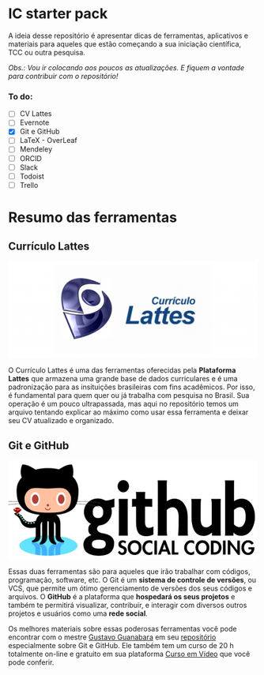 # IC starter pack

A ideia desse repositório é apresentar dicas de ferramentas, aplicativos e materiais para aqueles que estão começando a sua iniciação científica, TCC ou outra pesquisa. 

_Obs.: Vou ir colocando aos poucos as atualizações. E fiquem a vontade para contribuir com o repositório!_

### To do:

- [ ] CV Lattes
- [ ] Evernote
- [x] Git e GitHub
- [ ] LaTeX - OverLeaf
- [ ] Mendeley
- [ ] ORCID
- [ ] Slack
- [ ] Todoist
- [ ] Trello

# Resumo das ferramentas

## Currículo Lattes
![](lattes/lattes-logo.png)

O Currículo Lattes é uma das ferramentas oferecidas pela **Plataforma Lattes** que armazena uma grande base de dados curriculares e é uma padronização para as insituições brasileiras com fins acadêmicos. Por isso, é fundamental para quem quer ou já trabalha com pesquisa no Brasil. Sua operação é um pouco ultrapassada, mas aqui no repositório temos um arquivo tentando explicar ao máximo como usar essa ferramenta e deixar seu CV atualizado e organizado.

## Git e GitHub
![](git-github/github-logo.png)

Essas duas ferramentas são para aqueles que irão trabalhar com códigos, programação, software, etc. O Git é um **sistema de controle de versões**, ou VCS, que permite um ótimo gerenciamento de versões dos seus códigos e arquivos. O **GitHub** é a plataforma que **hospedará os seus projetos** e também te permitirá visualizar, contribuir, e interagir com diversos outros projetos e usuários como uma **rede social**.

Os melhores materiais sobre essas poderosas ferramentas você pode encontrar com o mestre [Gustavo Guanabara](https://github.com/gustavoguanabara) em seu [repositório](https://github.com/gustavoguanabara/git-github) especialmente sobre Git e GitHub. Ele também tem um curso de 20 h totalmente on-line e gratuito em sua plataforma [Curso em Vídeo](https://www.cursoemvideo.com/curso/curso-de-git-e-github/) que você pode conferir.
